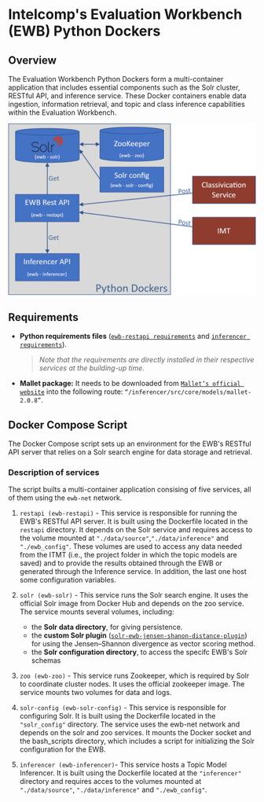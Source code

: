 # Intelcomp's Evaluation Workbench (EWB) Python Dockers

## Overview

The Evaluation Workbench Python Dockers form a multi-container application that includes essential components such as the Solr cluster, RESTful API, and inference service. These Docker containers enable data ingestion, information retrieval, and topic and class inference capabilities within the Evaluation Workbench.

![Python Dockers](https://github.com/IntelCompH2020/EWB/blob/main/static/Images/ewb-python-dockers.png)

## Requirements

- **Python requirements files** ([``ewb-restapi requirements``](https://github.com/IntelCompH2020/EWB/blob/main/restapi/requirements.txt) and [``inferencer requirements``](https://github.com/IntelCompH2020/EWB/blob/main/inferencer/requirements.txt)).

   > *Note that the requirements are directly installed in their respective services at the building-up time.*

- **Mallet package:** It needs to be downloaded from [``Mallet’s official website``](https://github.com/IntelCompH2020/EWB/blob/main/restapi/requirements.txt) into the following route: ```“/inferencer/src/core/models/mallet-2.0.8”```.

## Docker Compose Script

The Docker Compose script sets up an environment for the EWB's RESTful API server that relies on a Solr search engine for data storage and retrieval.

### Description of services

The script builts a multi-container application consising of five services, all of them using the ``ewb-net`` network.

1. ``restapi (ewb-restapi)`` - This service is responsible for running the EWB's RESTful API server. It is built using the Dockerfile located in the ``restapi`` directory. It depends on the Solr service and requires access to the volume mounted at ``"./data/source"``,``"./data/inference"`` and ``"./ewb_config"``. These volumes are used to access any data needed from the ITMT (i.e., the project folder in which the topic models are saved) and to provide the results obtained through the EWB or generated through the Inference service. In addition, the last one host some configuration variables.

2. ``solr (ewb-solr)`` - This service runs the Solr search engine. It uses the official Solr image from Docker Hub and depends on the zoo service. The service mounts several volumes, including:

   - the **Solr data directory**, for giving persistence.
   - the **custom Solr plugin** ([``solr-ewb-jensen-shanon-distance-plugin``](https://github.com/Nemesis1303/solr-ewb-jensen-shanon-distance-plugin)) for using the Jensen–Shannon divergence as vector scoring method.
   - the **Solr configuration directory**, to access the specifc EWB's Solr schemas

3. ``zoo (ewb-zoo)`` - This service runs Zookeeper, which is required by Solr to coordinate cluster nodes. It uses the official zookeeper image. The service mounts two volumes for data and logs.

4. ``solr-config (ewb-solr-config)`` - This service is responsible for configuring Solr. It is built using the Dockerfile located in the ``"solr_config"`` directory. The service uses the ewb-net network and depends on the solr and zoo services. It mounts the Docker socket and the bash_scripts directory, which includes a script for initializing the Solr configuration for the EWB.

5. ``inferencer (ewb-inferencer)``- This service hosts a Topic Model Inferencer. It is built using the Dockerfile located at the ``"inferencer"`` directory and requires acces to the volumes mounted at ``"./data/source"``, ``"./data/inference"`` and ``"./ewb_config"``. 